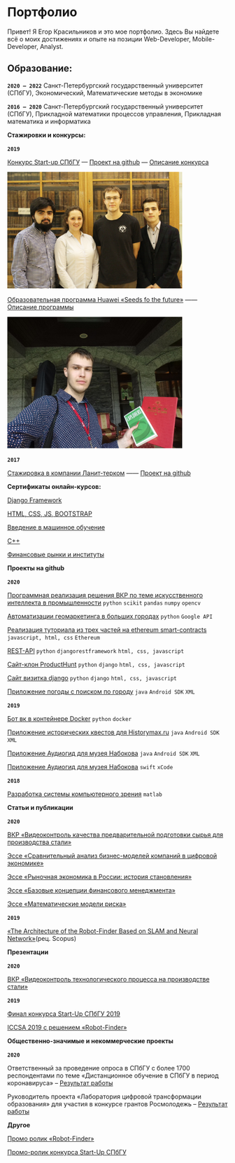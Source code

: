 # Портфолио 
Привет! Я Егор Красильников и это мое портфолио. 
Здесь Вы найдете всё о моих достижениях и опыте на позиции Web-Developer, Mobile-Developer, Analyst.

Образование:
---


**`2020 – 2022`**
Санкт-Петербургский государственный университет (СПбГУ),
Экономический, Математические методы в экономике

**`2016 – 2020`**
Санкт-Петербургский государственный университет (СПбГУ), 
Прикладной математики процессов управления, Прикладная математика и информатика

**Стажировки и конкурсы:**

**`2019`**

[Конкурс Start-up СПбГУ](стартап.pdf) — [Проект на github](https://github.com/buchacha/HistoryQuestsAndroid) — [Описание конкурса](https://fund.spbu.ru/Startup_spbgu_2020.html)

<img src="https://github.com/egorkrasilnikov/portfoliowebdev/blob/master/qUbf6LylSlk.jpg" width="400" />

[Образовательная программа Huawei «Seeds fo the future»](P1370734-min-конвертирован_compressed.pdf) —— [Описание программы](https://drive.google.com/file/d/1iLbiOxaqK6t7lTB9cedIIgFuxCl7XPl)

<img src="https://github.com/egorkrasilnikov/portfoliowebdev/blob/master/mugpLbmhvDE.jpg" width="400" />

**`2017`**

[Стажировка в компании Ланит-терком](справка_о_стажировке.pdf) —— [Проект на github](https://github.com/Egor322129/3dReconstructionSFP)

**Сертификаты онлайн-курсов:**

[Django Framework](https://vk.cc/awV3zx)

[HTML, CSS, JS, BOOTSTRAP](https://vk.cc/awV3Ej)

[Введение в машинное обучение](https://vk.cc/awV3nI)

[С++](https://stepik.org/cert/42890)

[Финансовые рынки и институты](https://www.coursera.org/account/accomplishments/verify/XACR7EF84HAG)

**Проекты на github**

**`2020`**

[Программная реализация решения ВКР по теме искусственного интеллекта в промышленности](https://github.com/buchacha/severstal_steel_nedopal_classification)
`python` `scikit` `pandas` `numpy` `opencv`

[Автоматизации геомаркетинга в больших городах](https://github.com/buchacha/marketing_investigation)
`python` `Google API`

[Реализация туториала из трех частей на ethereum smart-contracts](https://github.com/buchacha/voting)
`javascript, html, css` `Ethereum`

[REST-API](https://github.com/buchacha/python-rest-api-more)
`python` `djangorestframework` `html, css, javascript`

[Сайт-клон ProductHunt](https://github.com/buchacha/producthunt-project)
`python` `django` `html, css, javascript`

[Сайт визитка django](https://github.com/buchacha/portfolio-project)
`python` `django` `html, css, javascript`

[Приложение погоды с поиском по городу](https://github.com/buchacha/KritTest3)
`java` `Android SDK` `XML`

**`2019`** 

[Бот вк в контейнере Docker](https://github.com/buchacha/botvk-in-docker)
`python` `docker`

[Приложение исторических квестов для Historymax.ru](https://github.com/buchacha/HistoryQuestsAndroid)
`java` `Android SDK` `XML`

[Приложение Аудиогид для музея Набокова](https://github.com/buchacha/audiogid2-android)
`java` `Android SDK` `XML`

[Приложение Аудиогид для музея Набокова](https://github.com/buchacha/audiogid2)
`swift` `xCode`

**`2018`**

[Разработка системы компьютерного зрения](https://github.com/Egor322129/3dReconstructionSFP)
`matlab`

**Статьи и публикации**

**`2020`**

[ВКР «Видеоконтроль качества предварительной подготовки сырья для производства стали»](https://drive.google.com/file/d/1EkQkQ2At9ohEUWJLSY98s3d62uUIYqZq)

[Эссе «Сравнительный анализ бизнес-моделей компаний в цифровой экономике»](https://drive.google.com/file/d/1bEW25gfgRsEfl9_XwcrqT07EJ0587jp-)

[Эссе «Рыночная экономика в России: история становления»](https://drive.google.com/file/d/1NOwMAs0KXTj5DqZrVLlnWKdDNdJ8VMyp)

[Эссе «Базовые концепции финансового менеджмента»](https://drive.google.com/file/d/1lF-n1-0hZLxhMdfCdv_1hqZ9tgu1F58R)

[Эссе «Математические модели риска»](https://drive.google.com/file/d/1PHuEsEzaYgMgdyMMsmtA207sd3HrdkYi)

**`2019`**

[«The Architecture of the Robot-Finder Based on SLAM and Neural Network»](https://drive.google.com/file/d/1Ko07lWsb1RexiwpYZYr9lZAQK5BUTy4b)(рец. Scopus)

**Презентации**

**`2020`**

[ВКР «Видеоконтроль технологического процесса на производстве стали»](https://drive.google.com/file/d/1D04tXFQZR4A1VRJpCUmbsabof4bsFpTi)

**`2019`**

[Финал конкурса Start-Up СПбГУ 2019](https://drive.google.com/file/d/1YAwgY-Z7ipsf70aGbV6pBL772CPVFTLn)

[ICCSA 2019 с решением «Robot-Finder»](https://drive.google.com/file/d/1zjthC-O4U_FMeFG8dEHShI0UBvfo6Aup)

**Общественно-значимые и некоммерческие проекты**

**`2020`**

Ответственный за проведение опроса в СПбГУ с более 1700 респондентами по теме «Дистанционное обучение в СПбГУ в период коронавируса» – [Результат работы](https://drive.google.com/file/d/1iy8KKNB4KCxB8pyzSQeZkM5_nSFL8_y-)

Руководитель проекта «Лаборатория цифровой трансформации образования» для участия в конкурсе грантов Росмолодежь – [Результат работы](https://drive.google.com/file/d/1kRaWGakBw8e-9-NeIJTQZkC6FvUznl7h)

**Другое**

[Промо ролик «Robot-Finder»](https://www.youtube.com/watch?v=fmUQ2C5v958)

[Промо-ролик конкурса Start-Up СПбГУ](https://vk.com/video-65722163_456239059)
